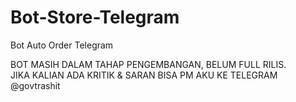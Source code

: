 # Bot-Store-Telegram
Bot Auto Order Telegram

BOT MASIH DALAM TAHAP PENGEMBANGAN, BELUM FULL RILIS.<br>
JIKA KALIAN ADA KRITIK & SARAN BISA PM AKU KE TELEGRAM @govtrashit 
